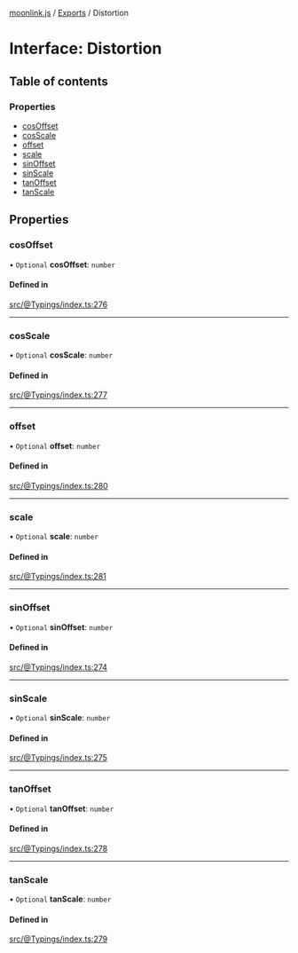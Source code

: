 [moonlink.js](../README.md) / [Exports](../modules.md) / Distortion

# Interface: Distortion

## Table of contents

### Properties

- [cosOffset](Distortion.md#cosoffset)
- [cosScale](Distortion.md#cosscale)
- [offset](Distortion.md#offset)
- [scale](Distortion.md#scale)
- [sinOffset](Distortion.md#sinoffset)
- [sinScale](Distortion.md#sinscale)
- [tanOffset](Distortion.md#tanoffset)
- [tanScale](Distortion.md#tanscale)

## Properties

### cosOffset

• `Optional` **cosOffset**: `number`

#### Defined in

[src/@Typings/index.ts:276](https://github.com/Ecliptia/moonlink.js/blob/ab259c6/src/@Typings/index.ts#L276)

___

### cosScale

• `Optional` **cosScale**: `number`

#### Defined in

[src/@Typings/index.ts:277](https://github.com/Ecliptia/moonlink.js/blob/ab259c6/src/@Typings/index.ts#L277)

___

### offset

• `Optional` **offset**: `number`

#### Defined in

[src/@Typings/index.ts:280](https://github.com/Ecliptia/moonlink.js/blob/ab259c6/src/@Typings/index.ts#L280)

___

### scale

• `Optional` **scale**: `number`

#### Defined in

[src/@Typings/index.ts:281](https://github.com/Ecliptia/moonlink.js/blob/ab259c6/src/@Typings/index.ts#L281)

___

### sinOffset

• `Optional` **sinOffset**: `number`

#### Defined in

[src/@Typings/index.ts:274](https://github.com/Ecliptia/moonlink.js/blob/ab259c6/src/@Typings/index.ts#L274)

___

### sinScale

• `Optional` **sinScale**: `number`

#### Defined in

[src/@Typings/index.ts:275](https://github.com/Ecliptia/moonlink.js/blob/ab259c6/src/@Typings/index.ts#L275)

___

### tanOffset

• `Optional` **tanOffset**: `number`

#### Defined in

[src/@Typings/index.ts:278](https://github.com/Ecliptia/moonlink.js/blob/ab259c6/src/@Typings/index.ts#L278)

___

### tanScale

• `Optional` **tanScale**: `number`

#### Defined in

[src/@Typings/index.ts:279](https://github.com/Ecliptia/moonlink.js/blob/ab259c6/src/@Typings/index.ts#L279)
